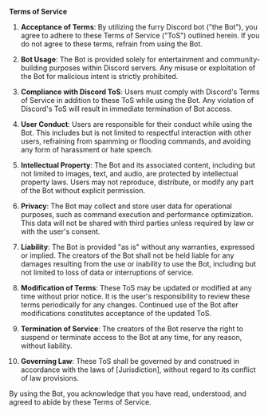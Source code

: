 **Terms of Service**

1. **Acceptance of Terms**: By utilizing the furry Discord bot ("the Bot"), you agree to adhere to these Terms of Service ("ToS") outlined herein. If you do not agree to these terms, refrain from using the Bot.

2. **Bot Usage**: The Bot is provided solely for entertainment and community-building purposes within Discord servers. Any misuse or exploitation of the Bot for malicious intent is strictly prohibited.

3. **Compliance with Discord ToS**: Users must comply with Discord's Terms of Service in addition to these ToS while using the Bot. Any violation of Discord's ToS will result in immediate termination of Bot access.

4. **User Conduct**: Users are responsible for their conduct while using the Bot. This includes but is not limited to respectful interaction with other users, refraining from spamming or flooding commands, and avoiding any form of harassment or hate speech.

5. **Intellectual Property**: The Bot and its associated content, including but not limited to images, text, and audio, are protected by intellectual property laws. Users may not reproduce, distribute, or modify any part of the Bot without explicit permission.

6. **Privacy**: The Bot may collect and store user data for operational purposes, such as command execution and performance optimization. This data will not be shared with third parties unless required by law or with the user's consent.

7. **Liability**: The Bot is provided "as is" without any warranties, expressed or implied. The creators of the Bot shall not be held liable for any damages resulting from the use or inability to use the Bot, including but not limited to loss of data or interruptions of service.

8. **Modification of Terms**: These ToS may be updated or modified at any time without prior notice. It is the user's responsibility to review these terms periodically for any changes. Continued use of the Bot after modifications constitutes acceptance of the updated ToS.

9. **Termination of Service**: The creators of the Bot reserve the right to suspend or terminate access to the Bot at any time, for any reason, without liability.

10. **Governing Law**: These ToS shall be governed by and construed in accordance with the laws of [Jurisdiction], without regard to its conflict of law provisions.

By using the Bot, you acknowledge that you have read, understood, and agreed to abide by these Terms of Service.